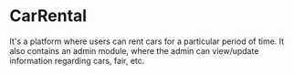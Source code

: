 # CarRental

It's a platform where users can rent cars for a particular period of time. It also contains an admin module, where the admin can view/update information regarding cars, fair, etc.
